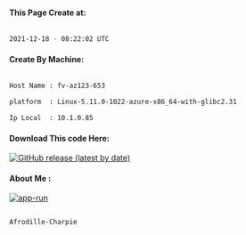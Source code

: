 
   
#### This Page Create at:

```bash

2021-12-18 - 08:22:02 UTC

```

#### Create By Machine:

```bash

Host Name : fv-az123-653

platform  : Linux-5.11.0-1022-azure-x86_64-with-glibc2.31

Ip Local  : 10.1.0.85

```
#### Download This code Here:

[![GitHub release (latest by date)](https://img.shields.io/github/v/release/Afrodille-Charpie/App-Run-1?style=for-the-badge&label=Download)](https://github.com/Afrodille-Charpie/App-Run-1/releases) 

</p> 

#### About Me :

[![app-run](https://github.com/Afrodille-Charpie/App-Run-1/actions/workflows/app-run.yml/badge.svg)](https://github.com/Afrodille-Charpie/App-Run-1/actions/workflows/app-run.yml)

```bash

Afrodille-Charpie

```

